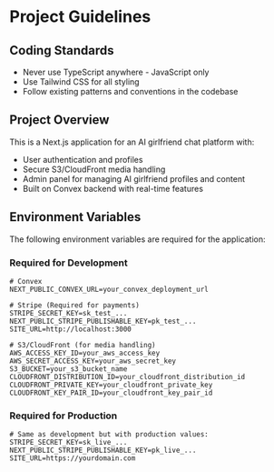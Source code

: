 # Project Guidelines


## Coding Standards
- Never use TypeScript anywhere - JavaScript only
- Use Tailwind CSS for all styling
- Follow existing patterns and conventions in the codebase

## Project Overview
This is a Next.js application for an AI girlfriend chat platform with:
- User authentication and profiles
- Secure S3/CloudFront media handling
- Admin panel for managing AI girlfriend profiles and content
- Built on Convex backend with real-time features


## Environment Variables

The following environment variables are required for the application:

### Required for Development
```env
# Convex
NEXT_PUBLIC_CONVEX_URL=your_convex_deployment_url

# Stripe (Required for payments)
STRIPE_SECRET_KEY=sk_test_...
NEXT_PUBLIC_STRIPE_PUBLISHABLE_KEY=pk_test_...
SITE_URL=http://localhost:3000

# S3/CloudFront (for media handling)
AWS_ACCESS_KEY_ID=your_aws_access_key
AWS_SECRET_ACCESS_KEY=your_aws_secret_key
S3_BUCKET=your_s3_bucket_name
CLOUDFRONT_DISTRIBUTION_ID=your_cloudfront_distribution_id
CLOUDFRONT_PRIVATE_KEY=your_cloudfront_private_key
CLOUDFRONT_KEY_PAIR_ID=your_cloudfront_key_pair_id
```

### Required for Production
```env
# Same as development but with production values:
STRIPE_SECRET_KEY=sk_live_...
NEXT_PUBLIC_STRIPE_PUBLISHABLE_KEY=pk_live_...
SITE_URL=https://yourdomain.com
```